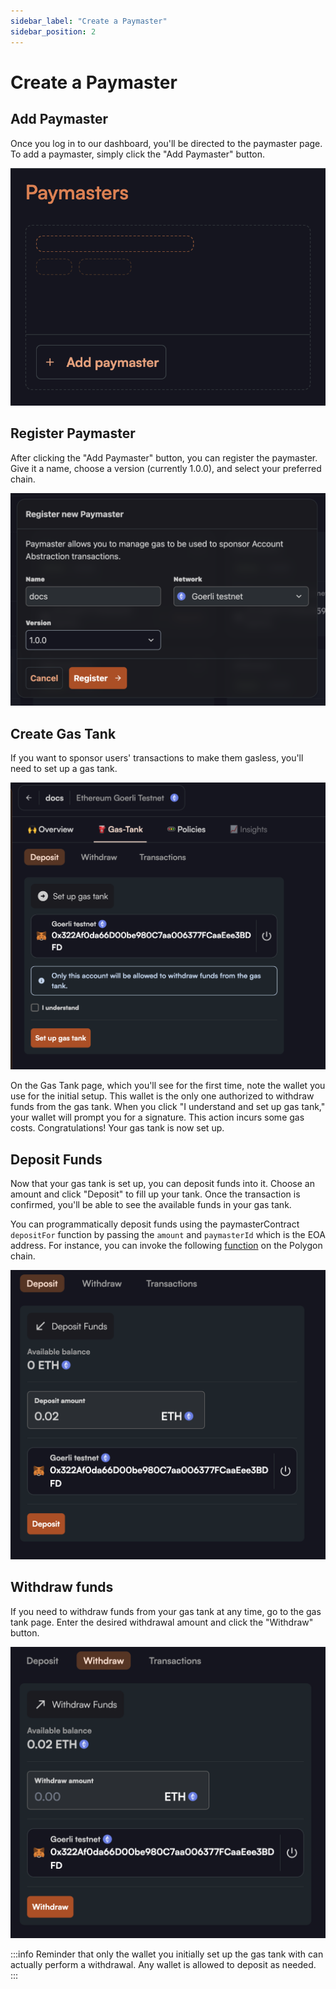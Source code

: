 ```yaml
---
sidebar_label: "Create a Paymaster"
sidebar_position: 2
---
```


# Create a Paymaster

## Add Paymaster

Once you log in to our dashboard, you'll be directed to the paymaster page. To add a paymaster, simply click the "Add Paymaster" button.

![Add Paymaster](../images/paymaster/add_paymaster.png)

## Register Paymaster

After clicking the "Add Paymaster" button, you can register the paymaster. Give it a name, choose a version (currently 1.0.0), and select your preferred chain.

![Register Paymaster](../images/paymaster/register_paymaster.png)

## Create Gas Tank

If you want to sponsor users' transactions to make them gasless, you'll need to set up a gas tank.

![First time gas tank](../images/paymaster/first_time_gastank.png)

On the Gas Tank page, which you'll see for the first time, note the wallet you use for the initial setup. This wallet is the only one authorized to withdraw funds from the gas tank. When you click "I understand and set up gas tank," your wallet will prompt you for a signature. This action incurs some gas costs. Congratulations!
Your gas tank is now set up.

## Deposit Funds

Now that your gas tank is set up, you can deposit funds into it. Choose an amount and click "Deposit" to fill up your tank. Once the transaction is confirmed, you'll be able to see the available funds in your gas tank.

You can programmatically deposit funds using the paymasterContract `depositFor` function by passing the `amount` and `paymasterId` which is the EOA address. For instance, you can invoke the following [function](https://polygonscan.com/address/0x00000f79b7faf42eebadba19acc07cd08af44789#writeContract#F3) on the Polygon chain.

![Deposit funds](../images/paymaster//deposit_funds.png)

## Withdraw funds

If you need to withdraw funds from your gas tank at any time, go to the gas tank page. Enter the desired withdrawal amount and click the "Withdraw" button.

![Withdraw Funds](../images/paymaster/withdraw_funds.png)

:::info
Reminder that only the wallet you initially set up the gas tank with can actually perform a withdrawal. Any wallet is allowed to deposit as needed.
:::
